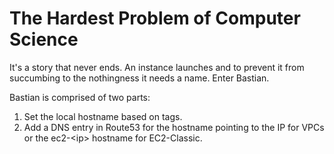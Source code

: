 The Hardest Problem of Computer Science
=======================================

It's a story that never ends. An instance launches and to prevent it from succumbing to
the nothingness it needs a name. Enter Bastian.

Bastian is comprised of two parts:

  1. Set the local hostname based on tags.
  1. Add a DNS entry in Route53 for the hostname pointing to the IP for VPCs or the
     ec2-&lt;ip&gt; hostname for EC2-Classic.
